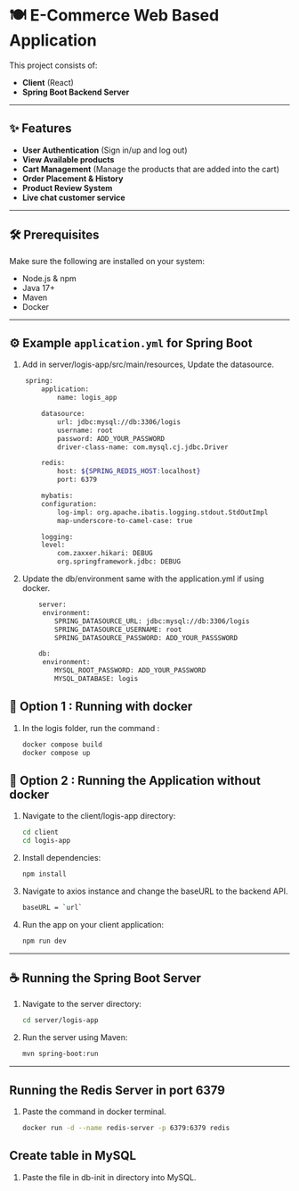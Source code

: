 # 🍽️ E-Commerce Web Based Application

This project consists of:

- **Client** (React)
- **Spring Boot Backend Server**

---

## ✨ Features
- **User Authentication** (Sign in/up and log out)
- **View Available products**
- **Cart Management** (Manage the products that are added into the cart)
- **Order Placement & History**
- **Product Review System**
- **Live chat customer service**
---

## 🛠️ Prerequisites

Make sure the following are installed on your system:

- Node.js & npm
- Java 17+
- Maven
- Docker
---
## ⚙️ Example `application.yml` for Spring Boot

1. Add in server/logis-app/src/main/resources, Update the datasource.
```bash
    spring:
        application:
            name: logis_app

        datasource:
            url: jdbc:mysql://db:3306/logis
            username: root
            password: ADD_YOUR_PASSWORD
            driver-class-name: com.mysql.cj.jdbc.Driver

        redis:
            host: ${SPRING_REDIS_HOST:localhost}
            port: 6379

        mybatis:
        configuration:
            log-impl: org.apache.ibatis.logging.stdout.StdOutImpl
            map-underscore-to-camel-case: true

        logging:
        level:
            com.zaxxer.hikari: DEBUG
            org.springframework.jdbc: DEBUG
```


2. Update the db/environment same with the application.yml if using docker.
    ```bash
        server:
         environment:
            SPRING_DATASOURCE_URL: jdbc:mysql://db:3306/logis
            SPRING_DATASOURCE_USERNAME: root
            SPRING_DATASOURCE_PASSWORD: ADD_YOUR_PASSSWORD

        db:
         environment:
            MYSQL_ROOT_PASSWORD: ADD_YOUR_PASSWORD
            MYSQL_DATABASE: logis
    ```

## 🔌 Option 1 : Running with docker 

1.  In the logis folder, run the command :
    ```bash
    docker compose build
    docker compose up
    ```

## 📱 Option 2 : Running the Application without docker

1. Navigate to the client/logis-app directory:

   ```bash
   cd client
   cd logis-app
   ```

2. Install dependencies:

   ```bash
   npm install
   ```

3. Navigate to axios instance and change the baseURL to the backend API.

   ```bash
   baseURL = `url`
   ```

4. Run the app on your client application:

   ```bash
   npm run dev
   ```

---

## ☕ Running the Spring Boot Server

1. Navigate to the server directory:

   ```bash
   cd server/logis-app
   ```

3. Run the server using Maven:

   ```bash
   mvn spring-boot:run
   ```

---

## Running the Redis Server in port 6379

1. Paste the command in docker terminal.
    ```bash
    docker run -d --name redis-server -p 6379:6379 redis
    ```

## Create table in MySQL
1.  Paste the file in db-init in directory into MySQL.




